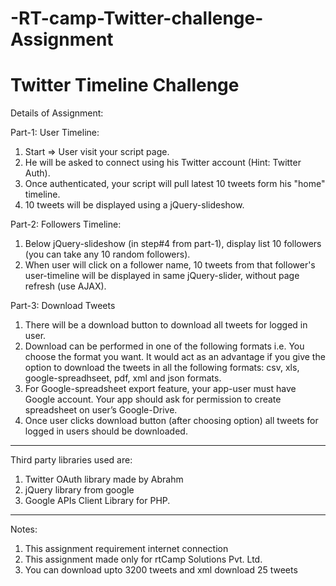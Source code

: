# -RT-camp-Twitter-challenge-Assignment


Twitter Timeline Challenge
===========================================================================================

Details of Assignment:

Part-1: User Timeline:

1. Start => User visit your script page.
2. He will be asked to connect using his Twitter account (Hint: Twitter Auth).
3. Once authenticated, your script will pull latest 10 tweets form his "home" timeline.
4. 10 tweets will be displayed using a jQuery-slideshow.

Part-2: Followers Timeline:

1. Below jQuery-slideshow (in step#4 from part-1), display list 10 followers (you can take any 10 random followers).
2. When user will click on a follower name, 10 tweets from that follower's user-timeline will be displayed in same jQuery-slider, without page refresh (use AJAX).

Part-3: Download Tweets

1.  There will be a download button to download all tweets for logged in user.
2.  Download can be performed in one of the following formats i.e. You choose the format you want. It would act as an advantage if you give the option to download the tweets in all the following formats:
    csv, xls, google-spreadhseet, pdf, xml and json formats.
3.  For Google-spreadsheet export feature, your app-user must have Google account. Your app should ask for permission to create spreadsheet on user’s Google-Drive.
4.  Once user clicks download button (after choosing option) all tweets for logged in users should be downloaded.

-----------------------------------------------------------------------------------------

Third party libraries used are:
1. Twitter OAuth library made by Abrahm
2. jQuery library from google
3. Google APIs Client Library for PHP.
-----------------------------------------------------------------------------------------

Notes:

1. This assignment requirement internet connection
2. This assignment made only for rtCamp Solutions Pvt. Ltd.
3. You can download upto 3200 tweets and xml download 25 tweets

